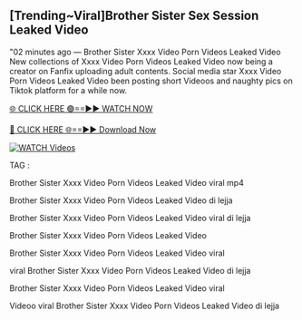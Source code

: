 ## [Trending~Viral]Brother Sister Sex Session Leaked Video


"02 minutes ago —  Brother Sister Xxxx Video Porn Videos Leaked Video New collections of   Xxxx Video Porn Videos Leaked Video now being a creator on Fanfix uploading adult contents. Social media star   Xxxx Video Porn Videos Leaked Video been posting short Videoos and naughty pics on Tiktok platform for a while now.


[🌐 CLICK HERE 🟢==►► WATCH NOW](https://ultra-bulletin.blogspot.com/p/ultra-bulletin-23.html)

[🔴 CLICK HERE 🌐==►► Download Now](https://ultra-bulletin.blogspot.com/p/ultra-bulletin-23.html)

[![WATCH Videos](https://i.imgur.com/dJHk4Zq.gif)](https://ultra-bulletin.blogspot.com/p/ultra-bulletin-23.html)


TAG :

Brother Sister Xxxx Video Porn Videos Leaked Video viral mp4

Brother Sister Xxxx Video Porn Videos Leaked Video di lejja

Brother Sister Xxxx Video Porn Videos Leaked Video viral di lejja

Brother Sister Xxxx Video Porn Videos Leaked Video

Brother Sister Xxxx Video Porn Videos Leaked Video viral

viral Brother Sister Xxxx Video Porn Videos Leaked Video di lejja

Brother Sister Xxxx Video Porn Videos Leaked Video viral

Videoo viral Brother Sister Xxxx Video Porn Videos Leaked Video di lejja
